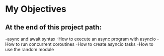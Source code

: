 # My Objectives
## At the end of this project path:

-async and await syntax
-How to execute an async program with asyncio
-How to run concurrent coroutines
-How to create asyncio tasks
-How to use the random module
